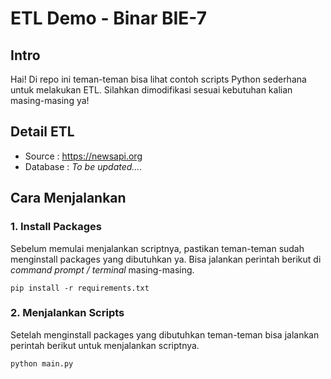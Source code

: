 # ETL Demo - Binar BIE-7

## Intro

Hai! Di repo ini teman-teman bisa lihat contoh scripts Python sederhana untuk melakukan ETL. Silahkan dimodifikasi sesuai kebutuhan kalian masing-masing ya!

## Detail ETL

-  Source :  https://newsapi.org
- Database : *To be updated....*

## Cara Menjalankan

### 1. Install Packages

Sebelum memulai menjalankan scriptnya, pastikan teman-teman sudah menginstall packages yang dibutuhkan ya. Bisa jalankan perintah berikut di *command prompt / terminal*  masing-masing.

```pip install -r requirements.txt```

### 2. Menjalankan Scripts

Setelah menginstall packages yang dibutuhkan teman-teman bisa jalankan perintah berikut untuk menjalankan scriptnya.

```python main.py```